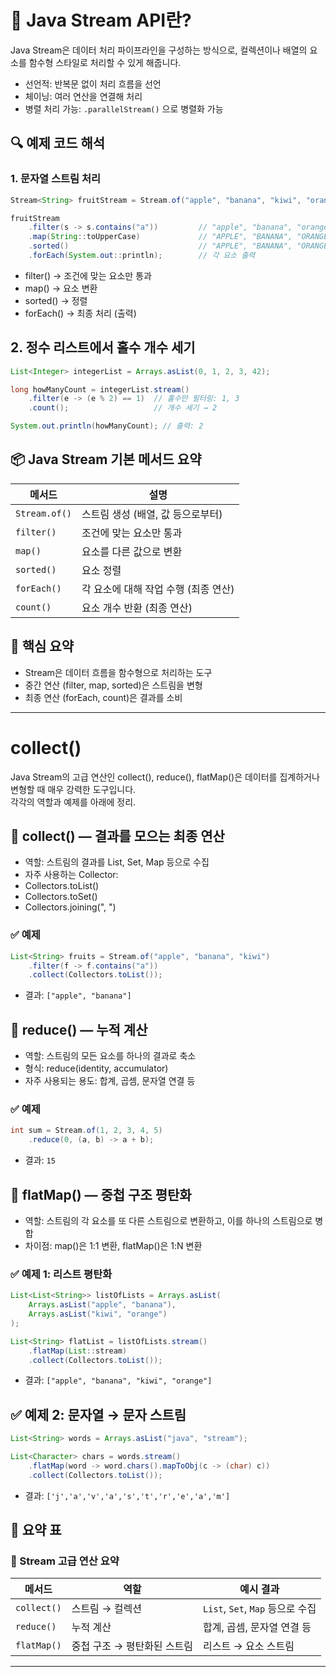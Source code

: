 # 🚀 Java Stream API란?
Java Stream은 데이터 처리 파이프라인을 구성하는 방식으로, 컬렉션이나 배열의 요소를 함수형 스타일로 처리할 수 있게 해줍니다.
- 선언적: 반복문 없이 처리 흐름을 선언
- 체이닝: 여러 연산을 연결해 처리
- 병렬 처리 가능: `.parallelStream()` 으로 병렬화 가능

## 🔍 예제 코드 해석
### 1. 문자열 스트림 처리
```java
Stream<String> fruitStream = Stream.of("apple", "banana", "kiwi", "orange");

fruitStream
    .filter(s -> s.contains("a"))         // "apple", "banana", "orange"
    .map(String::toUpperCase)             // "APPLE", "BANANA", "ORANGE"
    .sorted()                             // "APPLE", "BANANA", "ORANGE" (정렬됨)
    .forEach(System.out::println);        // 각 요소 출력

```

- filter() → 조건에 맞는 요소만 통과
- map() → 요소 변환
- sorted() → 정렬
- forEach() → 최종 처리 (출력)

## 2. 정수 리스트에서 홀수 개수 세기
```java
List<Integer> integerList = Arrays.asList(0, 1, 2, 3, 42);

long howManyCount = integerList.stream()
    .filter(e -> (e % 2) == 1)  // 홀수만 필터링: 1, 3
    .count();                   // 개수 세기 → 2

System.out.println(howManyCount); // 출력: 2
```


## 📦 Java Stream 기본 메서드 요약

| 메서드        | 설명                                      |
|---------------|-------------------------------------------|
| `Stream.of()` | 스트림 생성 (배열, 값 등으로부터)         |
| `filter()`    | 조건에 맞는 요소만 통과                   |
| `map()`       | 요소를 다른 값으로 변환                   |
| `sorted()`    | 요소 정렬                                 |
| `forEach()`   | 각 요소에 대해 작업 수행 (최종 연산)      |
| `count()`     | 요소 개수 반환 (최종 연산)                |

## 🧠 핵심 요약
- Stream은 데이터 흐름을 함수형으로 처리하는 도구
- 중간 연산 (filter, map, sorted)은 스트림을 변형
- 최종 연산 (forEach, count)은 결과를 소비

---

# collect()

Java Stream의 고급 연산인 collect(), reduce(), flatMap()은 데이터를 집계하거나 변형할 때 매우 강력한 도구입니다.  
각각의 역할과 예제를 아래에 정리.

## 🧲 collect() — 결과를 모으는 최종 연산
- 역할: 스트림의 결과를 List, Set, Map 등으로 수집
- 자주 사용하는 Collector:
- Collectors.toList()
- Collectors.toSet()
- Collectors.joining(", ")

### ✅ 예제
```java
List<String> fruits = Stream.of("apple", "banana", "kiwi")
    .filter(f -> f.contains("a"))
    .collect(Collectors.toList());
```

- 결과: `["apple", "banana"]`

## 🧮 reduce() — 누적 계산
- 역할: 스트림의 모든 요소를 하나의 결과로 축소
- 형식: reduce(identity, accumulator)
- 자주 사용되는 용도: 합계, 곱셈, 문자열 연결 등
### ✅ 예제
```java
int sum = Stream.of(1, 2, 3, 4, 5)
    .reduce(0, (a, b) -> a + b);
```

- 결과: `15`

## 🧹 flatMap() — 중첩 구조 평탄화
- 역할: 스트림의 각 요소를 또 다른 스트림으로 변환하고, 이를 하나의 스트림으로 병합
- 차이점: map()은 1:1 변환, flatMap()은 1:N 변환
### ✅ 예제 1: 리스트 평탄화
```java
List<List<String>> listOfLists = Arrays.asList(
    Arrays.asList("apple", "banana"),
    Arrays.asList("kiwi", "orange")
);

List<String> flatList = listOfLists.stream()
    .flatMap(List::stream)
    .collect(Collectors.toList());
```

- 결과: `["apple", "banana", "kiwi", "orange"]`

## ✅ 예제 2: 문자열 → 문자 스트림
```java
List<String> words = Arrays.asList("java", "stream");

List<Character> chars = words.stream()
    .flatMap(word -> word.chars().mapToObj(c -> (char) c))
    .collect(Collectors.toList());
```

- 결과: `['j','a','v','a','s','t','r','e','a','m']`

## 📌 요약 표
### 📌 Stream 고급 연산 요약

| 메서드      | 역할                          | 예시 결과                      |
|-------------|-------------------------------|--------------------------------|
| `collect()` | 스트림 → 컬렉션                | `List`, `Set`, `Map` 등으로 수집 |
| `reduce()`  | 누적 계산                      | 합계, 곱셈, 문자열 연결 등     |
| `flatMap()` | 중첩 구조 → 평탄화된 스트림     | 리스트 → 요소 스트림           |

---



